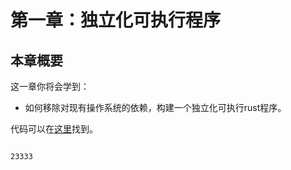 # 第一章：独立化可执行程序

## 本章概要
这一章你将会学到：

* 如何移除对现有操作系统的依赖，构建一个独立化可执行rust程序。

代码可以在[这里]()找到。

<pre><code class="language-riscv">
23333
</code></pre>
